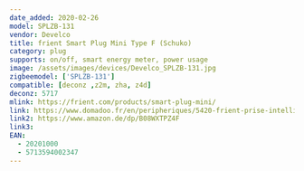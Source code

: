 ```yaml
---
date_added: 2020-02-26
model: SPLZB-131
vendor: Develco
title: frient Smart Plug Mini Type F (Schuko)
category: plug
supports: on/off, smart energy meter, power usage
image: /assets/images/devices/Develco_SPLZB-131.jpg
zigbeemodel: ['SPLZB-131']
compatible: [deconz ,z2m, zha, z4d]
deconz: 5717
mlink: https://frient.com/products/smart-plug-mini/
link: https://www.domadoo.fr/en/peripheriques/5420-frient-prise-intelligente-mini-avec-mesure-de-consommation-zigbee-ha-version-schuko-5713594002347.html
link2: https://www.amazon.de/dp/B08WXTPZ4F
link3: 
EAN: 
  - 20201000
  - 5713594002347
---
```


